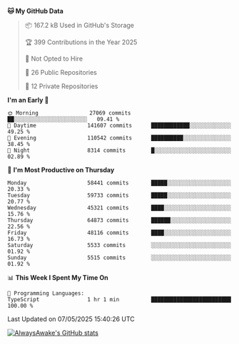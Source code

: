 <!--START_SECTION:waka-->
**🐱 My GitHub Data** 

> 📦 167.2 kB Used in GitHub's Storage 
 > 
> 🏆 399 Contributions in the Year 2025
 > 
> 🚫 Not Opted to Hire
 > 
> 📜 26 Public Repositories 
 > 
> 🔑 12 Private Repositories 
 > 
**I'm an Early 🐤** 

```text
🌞 Morning                27069 commits       ██░░░░░░░░░░░░░░░░░░░░░░░   09.41 % 
🌆 Daytime                141607 commits      ████████████░░░░░░░░░░░░░   49.25 % 
🌃 Evening                110542 commits      ██████████░░░░░░░░░░░░░░░   38.45 % 
🌙 Night                  8314 commits        █░░░░░░░░░░░░░░░░░░░░░░░░   02.89 % 
```
📅 **I'm Most Productive on Thursday** 

```text
Monday                   58441 commits       █████░░░░░░░░░░░░░░░░░░░░   20.33 % 
Tuesday                  59733 commits       █████░░░░░░░░░░░░░░░░░░░░   20.77 % 
Wednesday                45321 commits       ████░░░░░░░░░░░░░░░░░░░░░   15.76 % 
Thursday                 64873 commits       ██████░░░░░░░░░░░░░░░░░░░   22.56 % 
Friday                   48116 commits       ████░░░░░░░░░░░░░░░░░░░░░   16.73 % 
Saturday                 5533 commits        ░░░░░░░░░░░░░░░░░░░░░░░░░   01.92 % 
Sunday                   5515 commits        ░░░░░░░░░░░░░░░░░░░░░░░░░   01.92 % 
```


📊 **This Week I Spent My Time On** 

```text
💬 Programming Languages: 
TypeScript               1 hr 1 min          █████████████████████████   100.00 % 
```


 Last Updated on 07/05/2025 15:40:26 UTC
<!--END_SECTION:waka-->

[![AlwaysAwake's GitHub stats](https://github-readme-stats.vercel.app/api?username=AlwaysAwake&show_icons=true&theme=github_dark&count_private=true)](https://github.com/AlwaysAwake/AlwaysAwake)
